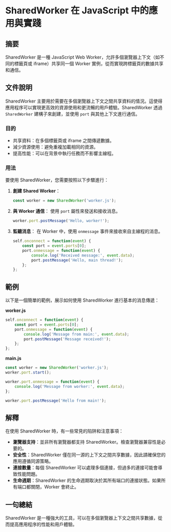 <!--
Meta Description: # SharedWorker 在 JavaScript 中的應用與實踐 ## 摘要 SharedWorker 是一種 JavaScript Web Worker，允許多個瀏覽器上下文（如不同的標籤頁或 iframe）共享同一個 Worker 實例，從而實現跨標籤頁的數據共享和通信。 ## 文件說明 ...
Meta Keywords: worker, sharedworker, port, event, javascript
-->

# SharedWorker 在 JavaScript 中的應用與實踐

## 摘要
SharedWorker 是一種 JavaScript Web Worker，允許多個瀏覽器上下文（如不同的標籤頁或 iframe）共享同一個 Worker 實例，從而實現跨標籤頁的數據共享和通信。

## 文件說明
SharedWorker 主要用於需要在多個瀏覽器上下文之間共享資料的情況。這使得應用程序可以實現更高效的資源使用和更流暢的用戶體驗。SharedWorker 透過 `SharedWorker` 建構子來創建，並使用 `port` 與其他上下文進行通信。

### 目的
- 共享資料：在多個標籤頁或 iframe 之間傳遞數據。
- 減少資源使用：避免重複加載相同的資源。
- 提高性能：可以在背景中執行任務而不影響主線程。

### 用法
要使用 SharedWorker，您需要按照以下步驟進行：

1. **創建 Shared Worker**：
   ```javascript
   const worker = new SharedWorker('worker.js');
   ```

2. **與 Worker 通信**：
   使用 `port` 屬性來發送和接收消息。
   ```javascript
   worker.port.postMessage('Hello, worker!');
   ```

3. **監聽消息**：
   在 Worker 中，使用 `onmessage` 事件來接收來自主線程的消息。
   ```javascript
   self.onconnect = function(event) {
       const port = event.ports[0];
       port.onmessage = function(event) {
           console.log('Received message:', event.data);
           port.postMessage('Hello, main thread!');
       };
   };
   ```

## 範例
以下是一個簡單的範例，展示如何使用 SharedWorker 進行基本的消息傳遞：

**worker.js**
```javascript
self.onconnect = function(event) {
    const port = event.ports[0];
    port.onmessage = function(event) {
        console.log('Message from main:', event.data);
        port.postMessage('Message received!');
    };
};
```

**main.js**
```javascript
const worker = new SharedWorker('worker.js');
worker.port.start();

worker.port.onmessage = function(event) {
    console.log('Message from worker:', event.data);
};

worker.port.postMessage('Hello from main!');
```

## 解釋
在使用 SharedWorker 時，有一些常見的陷阱和注意事項：

- **瀏覽器支持**：並非所有瀏覽器都支持 SharedWorker。檢查瀏覽器兼容性是必要的。
- **安全性**：SharedWorker 僅在同一源的上下文之間共享數據，因此請確保您的應用遵循同源策略。
- **連接數量**：每個 SharedWorker 可以處理多個連接，但過多的連接可能會導致性能問題。
- **生命週期**：SharedWorker 的生命週期取決於其所有端口的連接狀態。如果所有端口都關閉，Worker 會終止。

## 一句總結
SharedWorker 是一種強大的工具，可以在多個瀏覽器上下文之間共享數據，從而提高應用程序的性能和用戶體驗。